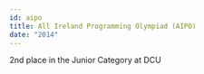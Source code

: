 ```yaml
---
id: aipo
title: All Ireland Programming Olympiad (AIPO)
date: "2014"
---
```

2nd place in the Junior Category at DCU